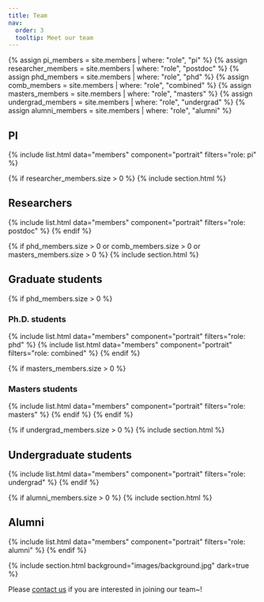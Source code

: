 ```yaml
---
title: Team
nav:
  order: 3
  tooltip: Meet our team
---
```


{% assign pi_members = site.members | where: "role", "pi" %}
{% assign researcher_members = site.members | where: "role", "postdoc" %}
{% assign phd_members = site.members | where: "role", "phd" %}
{% assign comb_members = site.members | where: "role", "combined" %}
{% assign masters_members = site.members | where: "role", "masters" %}
{% assign undergrad_members = site.members | where: "role", "undergrad" %}
{% assign alumni_members = site.members | where: "role", "alumni" %}

<h2>PI</h2>
{% include list.html data="members" component="portrait" filters="role: pi" %}

{% if researcher_members.size > 0 %}
  {% include section.html %}
  <h2>Researchers</h2>
  {% include list.html data="members" component="portrait" filters="role: postdoc" %}
{% endif %}

{% if phd_members.size > 0 or comb_members.size > 0 or masters_members.size > 0 %}
  {% include section.html %}
  <h2>Graduate students</h2>

  {% if phd_members.size > 0 %}
  <h3>Ph.D. students</h3>
  {% include list.html data="members" component="portrait" filters="role: phd" %}
  {% include list.html data="members" component="portrait" filters="role: combined" %}
  {% endif %}

  {% if masters_members.size > 0 %}
  <h3>Masters students</h3>
  {% include list.html data="members" component="portrait" filters="role: masters" %}
  {% endif %}
{% endif %}

{% if undergrad_members.size > 0 %}
  {% include section.html %}
  <h2>Undergraduate students</h2>
  {% include list.html data="members" component="portrait" filters="role: undergrad" %}
{% endif %}

{% if alumni_members.size > 0 %}
  {% include section.html %}
  <h2>Alumni</h2>
  {% include list.html data="members" component="portrait" filters="role: alumni" %}
{% endif %}

{% include section.html background="images/background.jpg" dark=true %}

<p>Please <a href="mailto:youremail@example.com">contact us</a> if you are interested in joining our team~!</p>
